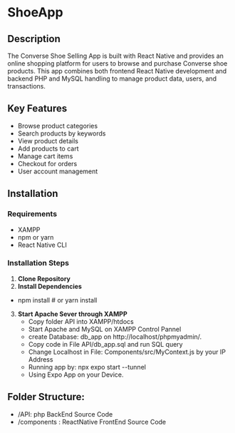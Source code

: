  # ShoeApp
## Description

The Converse Shoe Selling App is built with React Native and provides an online shopping platform for users to browse and purchase Converse shoe products. This app combines both frontend React Native development and backend PHP and MySQL handling to manage product data, users, and transactions.

## Key Features

- Browse product categories
- Search products by keywords
- View product details
- Add products to cart
- Manage cart items
- Checkout for orders
- User account management

## Installation

### Requirements

- XAMPP
- npm or yarn
- React Native CLI

### Installation Steps

1. **Clone Repository**
2. **Install Dependencies**
  - npm install # or yarn install
3. **Start Apache Sever through XAMPP**
    - Copy folder API into XAMPP/htdocs
    - Start Apache and MySQL on XAMPP Control Pannel
    - create Database: db_app on http://localhost/phpmyadmin/.
    - Copy code in File API/db_app.sql and run SQL query
    - Change Localhost in File: Components/src/MyContext.js by your IP Address
    - Running app by: npx expo start --tunnel
    - Using Expo App on your Device.
 ## Folder Structure:
- /API:  php BackEnd Source Code
- /components :  ReactNative FrontEnd Source Code
